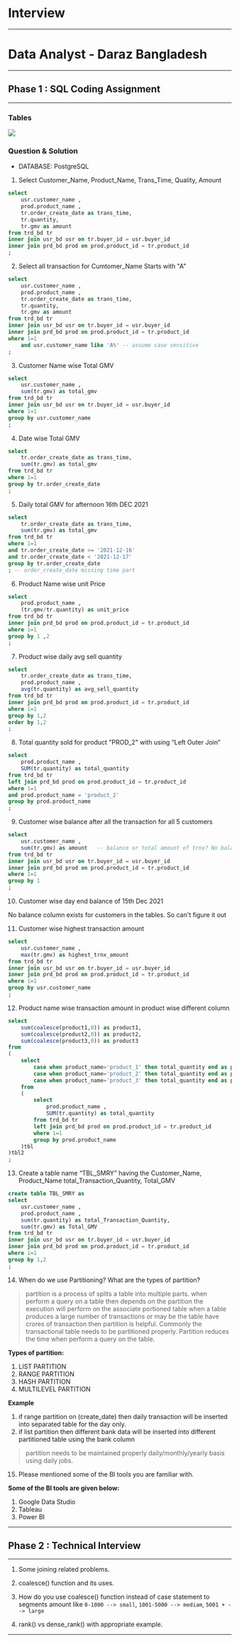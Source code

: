 # Interview

---

# Data Analyst - Daraz Bangladesh

---

## Phase 1 : SQL Coding Assignment

---

### Tables

![](img/9.png)


### Question & Solution

- DATABASE: PostgreSQL

1. Select Customer_Name, Product_Name, Trans_Time, Quality, Amount

```sql
select 
	usr.customer_name ,
	prod.product_name ,
	tr.order_create_date as trans_time,
	tr.quantity,
	tr.gmv as amount
from trd_bd tr
inner join usr_bd usr on tr.buyer_id = usr.buyer_id 
inner join prd_bd prod on prod.product_id = tr.product_id 
;
```

2. Select all transaction for Cumtomer_Name Starts with "A"

```sql
select 
	usr.customer_name ,
	prod.product_name ,
	tr.order_create_date as trans_time,
	tr.quantity,
	tr.gmv as amount
from trd_bd tr
inner join usr_bd usr on tr.buyer_id = usr.buyer_id 
inner join prd_bd prod on prod.product_id = tr.product_id 
where 1=1
	and usr.customer_name like 'A%' -- assume case sensitive 
;
```

3. Customer Name wise Total GMV

```sql
select 
	usr.customer_name ,
	sum(tr.gmv) as total_gmv
from trd_bd tr
inner join usr_bd usr on tr.buyer_id = usr.buyer_id 
where 1=1
group by usr.customer_name 
;
```

4. Date wise Total GMV

```sql
select 
	tr.order_create_date as trans_time,
	sum(tr.gmv) as total_gmv
from trd_bd tr
where 1=1
group by tr.order_create_date 
;
```


5. Daily total GMV for afternoon 16th DEC 2021


```sql
select 
	tr.order_create_date as trans_time,
	sum(tr.gmv) as total_gmv
from trd_bd tr
where 1=1
and tr.order_create_date >= '2021-12-16' 
and tr.order_create_date < '2021-12-17'
group by tr.order_create_date 
; -- order_create_date missing time part
```

6. Product Name wise unit Price


```sql
select 
	prod.product_name ,
	(tr.gmv/tr.quantity) as unit_price
from trd_bd tr
inner join prd_bd prod on prod.product_id = tr.product_id 
where 1=1
group by 1 ,2
;
```

7. Product wise daily avg sell quantity

```sql
select 
	tr.order_create_date as trans_time,
	prod.product_name ,
	avg(tr.quantity) as avg_sell_quantity
from trd_bd tr
inner join prd_bd prod on prod.product_id = tr.product_id 
where 1=1
group by 1,2
order by 1,2
;
```


8. Total quantity sold for product "PROD_2" with using “Left Outer Join”

```sql
select 
	prod.product_name ,
	SUM(tr.quantity) as total_quantity
from trd_bd tr
left join prd_bd prod on prod.product_id = tr.product_id 
where 1=1
and prod.product_name = 'product_2'
group by prod.product_name 
;
```


9. Customer wise balance after all the transaction for all 5 customers



```sql
select 
	usr.customer_name ,
	sum(tr.gmv) as amount	-- balance or total amount of trnx? No balance field exists for customer.
from trd_bd tr
inner join usr_bd usr on tr.buyer_id = usr.buyer_id 
inner join prd_bd prod on prod.product_id = tr.product_id 
where 1=1
group by 1
;
```

10.	Customer wise day end balance of 15th Dec 2021

No balance column exists for customers in the tables. So can't figure it out


11.	Customer wise highest transaction amount

```sql
select 
	usr.customer_name ,
	max(tr.gmv) as highest_trnx_amount	
from trd_bd tr
inner join usr_bd usr on tr.buyer_id = usr.buyer_id 
inner join prd_bd prod on prod.product_id = tr.product_id 
where 1=1
group by usr.customer_name
;
```

12.	Product name wise transaction amount in product wise different column

```sql
select 
	sum(coalesce(product1,0)) as product1,
	sum(coalesce(product2,0)) as product2,
	sum(coalesce(product3,0)) as product3
from 
(
	select 
		case when product_name='product_1' then total_quantity end as product1,
		case when product_name='product_2' then total_quantity end as product2,
		case when product_name='product_3' then total_quantity end as product3
	from 
	(
		select 
			prod.product_name ,
			SUM(tr.quantity) as total_quantity
		from trd_bd tr
		left join prd_bd prod on prod.product_id = tr.product_id 
		where 1=1
		group by prod.product_name 
	)tbl
)tbl2
;
```


13.	Create a table name “TBL_SMRY” having the Customer_Name, Product_Name total_Transaction_Quantity, Total_GMV

```sql
create table TBL_SMRY as 
select 
	usr.customer_name ,
	prod.product_name ,
	sum(tr.quantity) as total_Transaction_Quantity,
	sum(tr.gmv) as Total_GMV
from trd_bd tr
inner join usr_bd usr on tr.buyer_id = usr.buyer_id 
inner join prd_bd prod on prod.product_id = tr.product_id 
where 1=1
group by 1,2
;
```

14.	When do we use Partitioning? What are the types of partition?


> partition is a process of splits a table into multiple parts. when perform a query on a table then depends on the partition the execution will perform on the associate portioned table
when a table produces a large number of transactions or may be the table have crores of transaction then partition is helpful. Commonly the transactional table needs to be partitioned properly. Partition reduces the time when perform a query on the table. 

**Types of partition:**
1. LIST PARTITION 
2. RANGE PARTITION 
3. HASH PARTITION 
4. MULTILEVEL PARTITION 

**Example** 
1. if range partition on (create_date) then daily transaction will be inserted into separated table for the day only.
2. if list partition then different bank data will be inserted into different partitioned table using the bank column

> partition needs to be maintained properly daily/monthly/yearly basis using daily jobs.


15.	 Please mentioned some of the BI tools you are familiar with.

**Some of the BI tools are given below:**
1. Google Data Studio
2. Tableau
3. Power BI

---

## Phase 2 : Technical Interview

---

1. Some joining related problems.

2. coalesce() function and its uses. 

3. How do you use coalesce() function instead of case statement to segments amount like `0-1000 --> small`, `1001-5000 --> mediam`, `5001 + --> large`

4. rank() vs dense_rank() with appropriate example.

---













